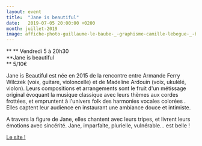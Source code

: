 ```yaml
---
layout: event
title:  "Jane is beautiful"
date:   2019-07-05 20:00:00 +0200
month: juillet-2019
image: affiche-photo-guillaume-le-baube-_-graphisme-camille-lebegue-_-bassdef.jpg
---
```


**
**
Vendredi 5 à 20h30  
**Jane is beautiful  
** 5/10€

Jane is Beautiful est née en 2015 de la rencontre entre Armande Ferry Wilczek (voix, guitare, violoncelle) et de Madeline Ardouin (voix, ukulélé, violon). Leurs compositions et arrangements sont le fruit d'un métissage original évoquant la musique classique avec leurs thèmes aux cordes frottées, et empruntent à l'univers folk des harmonies vocales colorées . Elles captent leur audience en instaurant une ambiance douce et intimiste.

A travers la figure de Jane, elles chantent avec leurs tripes, et livrent leurs émotions avec sincérité. Jane, imparfaite, plurielle, vulnérable... est belle !



[Le site !](https://www.janeisbeautiful.com/)